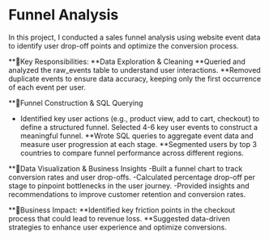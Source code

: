 # Funnel Analysis
In this project, I conducted a sales funnel analysis using website event data to identify user drop-off points and optimize the conversion process.

**🔹Key Responsibilities:
**Data Exploration & Cleaning
**Queried and analyzed the raw_events table to understand user interactions.
**Removed duplicate events to ensure data accuracy, keeping only the first occurrence of each event per user.

**🔹Funnel Construction & SQL Querying
- Identified key user actions (e.g., product view, add to cart, checkout) to define a structured funnel. Selected 4-6 key user events to construct a meaningful funnel.
**Wrote SQL queries to aggregate event data and measure user progression at each stage.
**Segmented users by top 3 countries to compare funnel performance across different regions.

**🔹Data Visualization & Business Insights
-Built a funnel chart to track conversion rates and user drop-offs.
-Calculated percentage drop-off per stage to pinpoint bottlenecks in the user journey.
-Provided insights and recommendations to improve customer retention and conversion rates.

**🔹Business Impact:
**Identified key friction points in the checkout process that could lead to revenue loss.
**Suggested data-driven strategies to enhance user experience and optimize conversions.
